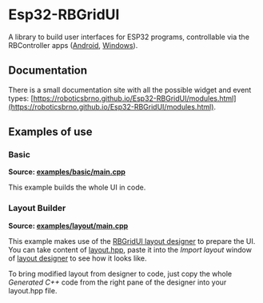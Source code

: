 # Esp32-RBGridUI
A library to build user interfaces for ESP32 programs, controllable via
the RBController apps ([Android](https://play.google.com/store/apps/details?id=com.tassadar.rbcontroller),
[Windows](https://github.com/RoboticsBrno/rbcontroller-electron/releases)).

## Documentation
There is a small documentation site with all the possible widget and event types:
[https://roboticsbrno.github.io/Esp32-RBGridUI/modules.html](https://roboticsbrno.github.io/Esp32-RBGridUI/modules.html).

## Examples of use
### Basic
**Source: [examples/basic/main.cpp](examples/basic/main.cpp)**

This example builds the whole UI in code.

### Layout Builder
**Source: [examples/layout/main.cpp](examples/layout/main.cpp)**

This example makes use of the [RBGridUI layout designer](https://bit.ly/rb_designer) to prepare the UI.
You can take content of [layout.hpp](examples/layout/layout.hpp), paste it into the *Import layout*
window of [layout designer](https://bit.ly/rb_designer) to see how it looks like.

To bring modified layout from designer to code, just copy the whole _Generated C++_ code from the right
pane of the designer into your layout.hpp file.
